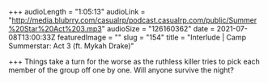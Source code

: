 +++
audioLength = "1:05:13"
audioLink = "http://media.blubrry.com/casualrp/podcast.casualrp.com/public/Summer%20Star%20Act%203.mp3"
audioSize = "126160362"
date = 2021-07-08T13:00:33Z
featuredImage = ""
slug = "154"
title = "Interlude | Camp Summerstar: Act 3 (ft. Mykah Drake)"

+++
Things take a turn for the worse as the ruthless killer tries to pick each member of the group off one by one. Will anyone survive the night?